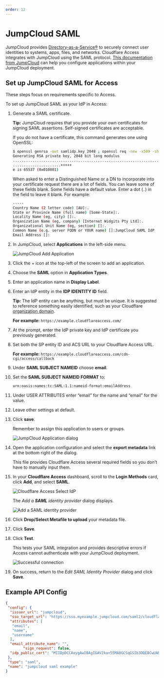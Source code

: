```yaml
---
order: 12
---
```


# JumpCloud SAML

JumpCloud provides [Directory-as-a-Service®](https://jumpcloud.com/daas-product/) to securely connect user identities to systems, apps, files, and networks. Cloudflare Access integrates with JumpCloud using the SAML protocol. [This documentation from JumpCloud](https://support.jumpcloud.com/customer/en/portal/topics/924865-applications-saml-sso-/articles) can help you configure applications within your JumpCloud deployment.

## Set up JumpCloud SAML for Access

These steps focus on requirements specific to Access.

To set up JumpCloud SAML as your IdP in Access:

1. Generate a SAML certificate.

    **Tip:** JumpCloud requires that you provide your own certificates for signing SAML assertions. Self-signed certificates are acceptable.

    If you do not have a certificate, this command generates one using OpenSSL:

    ```sh
    $ openssl genrsa -out samlidp.key 2048 ; openssl req -new -x509 -sha256 -key samlidp.key -out samlidp.crt -days 1095
    Generating RSA private key, 2048 bit long modulus
    .................................................................................+++++
    ......................+++++
    e is 65537 (0x010001)
    ```

    When asked to enter a Distinguished Name or a DN to incorporate into your certificate request there are a lot of fields. You can leave some of these fields blank. Some fields have a default value. Enter a dot (`.`) in the field to leave it blank. For example:

    ```bash
    -----
    Country Name (2 letter code) [AU]:.
    State or Province Name (full name) [Some-State]:.
    Locality Name (eg, city) []:.
    Organization Name (eg, company) [Internet Widgits Pty Ltd]:.
    Organizational Unit Name (eg, section) []:.
    Common Name (e.g. server FQDN or YOUR name) []:JumpCloud SAML IdP
    Email Address []:
    ```

2. In JumpCloud, select **Applications** in the left-side menu.

    ![JumpCloud Add Application](../../static/documentation/identity/jumpcloud/jumpcloud-saml-1.png)

3. Click the + icon at the top-left of the screen to add an application.
4. Choose the **SAML** option in **Application Types**.
5. Enter an application name in **Display Label**.
6. Enter an IdP entity in the **IDP IDENTITY ID** field.

    **Tip:** The IdP entity can be anything, but must be unique. It is suggested to reference something easily identified, such as your Cloudflare [organization domain](/glossary#organization-domain).

    **For example:** `https://example.cloudflareaccess.com/`

7. At the prompt, enter the IdP private key and IdP certificate you previously generated.
8. Set both the SP entity ID and ACS URL to your Cloudflare Access URL.

    **For example:** `https://example.cloudflareaccess.com/cdn-cgi/access/callback`

9. Under **SAML SUBJECT NAMEID** choose **email**.
10. Set the **SAML SUBJECT NAMEID FORMAT** to:

    ```txt
    urn:oasis:names:tc:SAML:1.1:nameid-format:emailAddress
    ```

11. Under USER ATTRIBUTES enter “email” for the name and “email” for the value.
12. Leave other settings at default.
13. Click **save**.

    Remember to assign this application to users or groups.

    ![JumpCloud Application dialog](../../static/documentation/identity/jumpcloud/jumpcloud-saml-2.png)

14. Open the application configuration and select the **export metadata** link at the bottom right of the dialog.

    This file provides Cloudflare Access several required fields so you don’t have to manually input them.

15. In your **Cloudflare Access** dashboard, scroll to the **Login Methods** card, click **Add**, and select **SAML**.

    ![Cloudflare Access Select IdP](../../static/documentation/identity/jumpcloud/jumpcloud-saml-3.png)

    The _Add a **SAML** identity provider_ dialog displays.

    ![Add a SAML identity provider](../../static/documentation/identity/jumpcloud/jumpcloud-saml-4.png)

16. Click **Drop/Select Metafile to upload** your metadata file.
17. Click **Save**.
18. Click **Test**.

    This tests your SAML integration and provides descriptive errors if Access cannot authenticate with your JumpCloud deployment.

    ![Successful connection](../../static/documentation/identity/jumpcloud/jumpcloud-saml-5.png)

19. On success, return to the _Edit SAML Identity Provider_ dialog and click **Save**.

## Example API Config

```json
{
 "config": {
  "issuer_url": "jumpcloud",
  "sso_target_url": "https://sso.myexample.jumpcloud.com/saml2/cloudflareaccess",
  "attributes": [
   "email",
   "name",
   "username"
  ],
  "email_attribute_name": "",
        "sign_request": false,
  "idp_public_cert": "MIIDpDCCAoygAwIBAgIGAV2ka+55MA0GCSqGSIb3DQEBCwUAMIGSMQswCQYDVQQGEwJVUzETMBEG\nA1UEC.....GF/Q2/MHadws97cZg\nuTnQyuOqPuHbnN83d/2l1NSYKCbHt24o"
 },
 "type": "saml",
 "name": "jumpcloud saml example"
}
